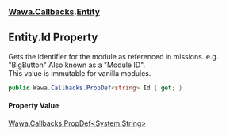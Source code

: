 ### [Wawa.Callbacks](Wawa.Callbacks.md 'Wawa.Callbacks').[Entity](Entity.md 'Wawa.Callbacks.Entity')

## Entity.Id Property

Gets the identifier for the module as referenced in missions. e.g. "BigButton" Also known as a "Module ID".  
This value is immutable for vanilla modules.

```csharp
public Wawa.Callbacks.PropDef<string> Id { get; }
```

#### Property Value
[Wawa.Callbacks.PropDef&lt;](PropDef{T}.md 'Wawa.Callbacks.PropDef<T>')[System.String](https://docs.microsoft.com/en-us/dotnet/api/System.String 'System.String')[&gt;](PropDef{T}.md 'Wawa.Callbacks.PropDef<T>')